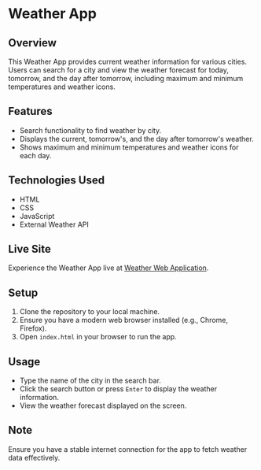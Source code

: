# Weather App

## Overview
This Weather App provides current weather information for various cities. Users can search for a city and view the weather forecast for today, tomorrow, and the day after tomorrow, including maximum and minimum temperatures and weather icons.

## Features
- Search functionality to find weather by city.
- Displays the current, tomorrow's, and the day after tomorrow's weather.
- Shows maximum and minimum temperatures and weather icons for each day.

## Technologies Used
- HTML
- CSS
- JavaScript
- External Weather API

## Live Site
Experience the Weather App live at [Weather Web Application](https://benzionhasida.github.io/Weather-web-aplication/).

## Setup
1. Clone the repository to your local machine.
2. Ensure you have a modern web browser installed (e.g., Chrome, Firefox).
3. Open `index.html` in your browser to run the app.

## Usage
- Type the name of the city in the search bar.
- Click the search button or press `Enter` to display the weather information.
- View the weather forecast displayed on the screen.

## Note
Ensure you have a stable internet connection for the app to fetch weather data effectively.

